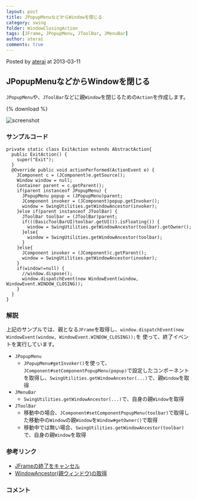 ```yaml
---
layout: post
title: JPopupMenuなどからWindowを閉じる
category: swing
folder: WindowClosingAction
tags: [JFrame, JPopupMenu, JToolBar, JMenuBar]
author: aterai
comments: true
---
```


Posted by [aterai](http://terai.xrea.jp/aterai.html) at 2013-03-11

## JPopupMenuなどからWindowを閉じる
`JPopupMenu`や、`JToolBar`などに親`Window`を閉じるための`Action`を作成します。

{% download %}

![screenshot](https://lh6.googleusercontent.com/-xWsEbhvjfDY/UT2P-83x0FI/AAAAAAAABmc/7isd5KoGMQc/s800/WindowClosingAction.png)

### サンプルコード
<pre class="prettyprint"><code>private static class ExitAction extends AbstractAction{
  public ExitAction() {
    super("Exit");
  }
  @Override public void actionPerformed(ActionEvent e) {
    JComponent c = (JComponent)e.getSource();
    Window window = null;
    Container parent = c.getParent();
    if(parent instanceof JPopupMenu) {
      JPopupMenu popup = (JPopupMenu)parent;
      JComponent invoker = (JComponent)popup.getInvoker();
      window = SwingUtilities.getWindowAncestor(invoker);
    }else if(parent instanceof JToolBar) {
      JToolBar toolbar = (JToolBar)parent;
      if(((BasicToolBarUI)toolbar.getUI()).isFloating()) {
        window = SwingUtilities.getWindowAncestor(toolbar).getOwner();
      }else{
        window = SwingUtilities.getWindowAncestor(toolbar);
      }
    }else{
      JComponent invoker = (JComponent)c.getParent();
      window = SwingUtilities.getWindowAncestor(invoker);
    }
    if(window!=null) {
      //window.dispose();
      window.dispatchEvent(new WindowEvent(window, WindowEvent.WINDOW_CLOSING));
    }
  }
}
</code></pre>

### 解説
上記のサンプルでは、親となる`JFrame`を取得し、`window.dispatchEvent(new WindowEvent(window, WindowEvent.WINDOW_CLOSING));`を
使って、終了イベントを実行しています。

- `JPopupMenu`
    - `JPopupMenu#getInvoker()`を使って、`JComponent#setComponentPopupMenu(popup)`で設定したコンポーネントを取得し、`SwingUtilities.getWindowAncestor(...)`で、親`Window`を取得
- `JMenuBar`
    - `SwingUtilities.getWindowAncestor(...)`で、自身の親`Window`を取得
- `JToolBar`
    - 移動中の場合、`JComponent#setComponentPopupMenu(toolbar)`で取得した移動中の`Window`の親`Window`を`Window#getOwner()`で取得
    - 移動中では無い場合、`SwingUtilities.getWindowAncestor(toolbar)`で、自身の親`Window`を取得

<!-- dummy comment line for breaking list -->

### 参考リンク
- [JFrameの終了をキャンセル](http://terai.xrea.jp/Swing/WindowClosing.html)
- [WindowAncestor(親ウィンドウ)の取得](http://terai.xrea.jp/Swing/WindowAncestor.html)

<!-- dummy comment line for breaking list -->

### コメント
